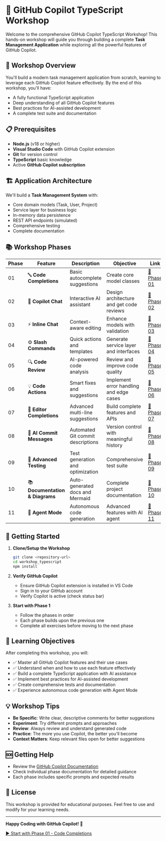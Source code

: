 # 🚀 GitHub Copilot TypeScript Workshop

Welcome to the comprehensive GitHub Copilot TypeScript Workshop! This hands-on workshop will guide you through building a complete **Task Management Application** while exploring all the powerful features of GitHub Copilot.

## 🎯 Workshop Overview

You'll build a modern task management application from scratch, learning to leverage each GitHub Copilot feature effectively. By the end of this workshop, you'll have:

- A fully functional TypeScript application
- Deep understanding of all GitHub Copilot features
- Best practices for AI-assisted development
- A complete test suite and documentation

## 📋 Prerequisites

- **Node.js** (v18 or higher)
- **Visual Studio Code** with GitHub Copilot extension
- **Git** for version control
- **TypeScript** basic knowledge
- Active **GitHub Copilot subscription**

## 🏗️ Application Architecture

We'll build a **Task Management System** with:
- Core domain models (Task, User, Project)
- Service layer for business logic
- In-memory data persistence
- REST API endpoints (simulated)
- Comprehensive testing
- Complete documentation

## 📚 Workshop Phases

| Phase | Feature | Description | Objective | Link |
|-------|---------|-------------|-----------|------|
| 01 | 🔤 **Code Completions** | Basic autocomplete suggestions | Create core model classes | [📖 Phase 01](phases/phase01-code-completions.md) |
| 02 | 💬 **Copilot Chat** | Interactive AI assistant | Design architecture and get code reviews | [📖 Phase 02](phases/phase02-copilot-chat.md) |
| 03 | ⚡ **Inline Chat** | Context-aware editing | Enhance models with validation | [📖 Phase 03](phases/phase03-inline-chat.md) |
| 04 | ⚙️ **Slash Commands** | Quick actions and templates | Generate service layer and interfaces | [📖 Phase 04](phases/phase04-slash-commands.md) |
| 05 | 🔍 **Code Review** | AI-powered code analysis | Review and improve code quality | [📖 Phase 05](phases/phase05-code-review.md) |
| 06 | 💡 **Code Actions** | Smart fixes and suggestions | Implement error handling and edge cases | [📖 Phase 06](phases/phase06-code-actions.md) |
| 07 | 🧠 **Editor Completions** | Advanced multi-line suggestions | Build complete features and APIs | [📖 Phase 07](phases/phase07-editor-completions.md) |
| 08 | 📝 **AI Commit Messages** | Automated Git commit descriptions | Version control with meaningful history | [📖 Phase 08](phases/phase08-ai-commit-messages.md) |
| 09 | 🧪 **Advanced Testing** | Test generation and optimization | Comprehensive test suite | [📖 Phase 09](phases/phase09-advanced-testing.md) |
| 10 | 📚 **Documentation & Diagrams** | Auto-generated docs and Mermaid | Complete project documentation | [📖 Phase 10](phases/phase10-documentation-diagrams.md) |
| 11 | 🤖 **Agent Mode** | Autonomous code generation | Advanced features with AI agent | [📖 Phase 11](phases/phase11-agent-mode.md) |

## 🚀 Getting Started

1. **Clone/Setup the Workshop**
   ```bash
   git clone <repository-url>
   cd workshop_typescript
   npm install
   ```

2. **Verify GitHub Copilot**
   - Ensure GitHub Copilot extension is installed in VS Code
   - Sign in to your GitHub account
   - Verify Copilot is active (check status bar)

3. **Start with Phase 1**
   - Follow the phases in order
   - Each phase builds upon the previous one
   - Complete all exercises before moving to the next phase

## 📖 Learning Objectives

After completing this workshop, you will:

- ✅ Master all GitHub Copilot features and their use cases
- ✅ Understand when and how to use each feature effectively
- ✅ Build a complete TypeScript application with AI assistance
- ✅ Implement best practices for AI-assisted development
- ✅ Create comprehensive tests and documentation
- ✅ Experience autonomous code generation with Agent Mode

## 💡 Workshop Tips

- **Be Specific**: Write clear, descriptive comments for better suggestions
- **Experiment**: Try different prompts and approaches
- **Review**: Always review and understand generated code
- **Practice**: The more you use Copilot, the better you'll become
- **Context Matters**: Keep relevant files open for better suggestions

## 🆘 Getting Help

- Review the [GitHub Copilot Documentation](https://docs.github.com/en/copilot)
- Check individual phase documentation for detailed guidance
- Each phase includes specific prompts and expected results

## 📄 License

This workshop is provided for educational purposes. Feel free to use and modify for your learning needs.

---

**Happy Coding with GitHub Copilot!** 🎉

[▶️ Start with Phase 01 - Code Completions](phases/phase01-code-completions.md)
